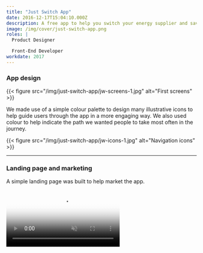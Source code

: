 ```yaml
---
title: "Just Switch App"
date: 2016-12-17T15:04:10.000Z
description: A free app to help you switch your energy supplier and save £100s in minutes.
image: /img/cover/just-switch-app.png
roles: |
  Product Designer

  Front-End Developer
workdate: 2017
---
```

### App design

{{< figure src="/img/just-switch-app/jw-screens-1.jpg" alt="First screens" >}}

We made use of a simple colour palette to design many illustrative icons to help guide users through the app in a more engaging way. We also used colour to help indicate the path we wanted people to take most often in the journey.

{{< figure src="/img/just-switch-app/jw-icons-1.jpg" alt="Navigation icons" >}}

---
### Landing page and marketing

A simple landing page was built to help market the app.

<div class="video-wrapper"><video class="video" poster="https://thumbs.gfycat.com/RipeOrdinaryBlackfly.webp" autoplay="" muted="" loop="" title="">
<source src="https://giant.gfycat.com/RipeOrdinaryBlackfly.webm" type="video/webm">
<img title="Sorry, your browser doesn't support HTML5 video." src="https://thumbs.gfycat.com/ThickOffensiveAltiplanochinchillamouse.jpg">
</video></div>
